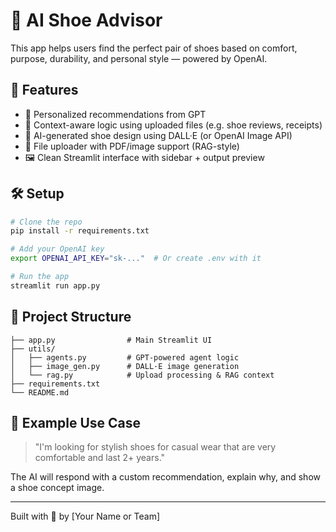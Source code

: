  # 👟 AI Shoe Advisor

This app helps users find the perfect pair of shoes based on comfort, purpose, durability, and personal style — powered by OpenAI.

## 🚀 Features
- 🎯 Personalized recommendations from GPT
- 🧠 Context-aware logic using uploaded files (e.g. shoe reviews, receipts)
- 🎨 AI-generated shoe design using DALL·E (or OpenAI Image API)
- 📂 File uploader with PDF/image support (RAG-style)
- 🖼️ Clean Streamlit interface with sidebar + output preview

## 🛠️ Setup
```bash
# Clone the repo
pip install -r requirements.txt

# Add your OpenAI key
export OPENAI_API_KEY="sk-..."  # Or create .env with it

# Run the app
streamlit run app.py
```

## 📁 Project Structure
```
├── app.py                # Main Streamlit UI
├── utils/
│   ├── agents.py         # GPT-powered agent logic
│   ├── image_gen.py      # DALL·E image generation
│   └── rag.py            # Upload processing & RAG context
├── requirements.txt
└── README.md
```

## 📌 Example Use Case
> "I'm looking for stylish shoes for casual wear that are very comfortable and last 2+ years."

The AI will respond with a custom recommendation, explain why, and show a shoe concept image.

---

Built with 💬 by [Your Name or Team]
